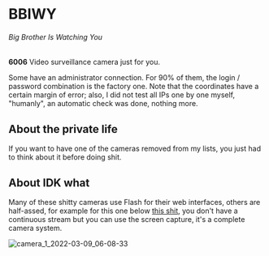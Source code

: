 # BBIWY
###### Big Brother Is Watching You

**6006** Video surveillance camera just for you.

Some have an administrator connection. For 90% of them, the login / password combination is the factory one. Note that the coordinates have a certain margin of error; also, I did not test all IPs one by one myself, "humanly", an automatic check was done, nothing more.

## About the private life
If you want to have one of the cameras removed from my lists, you just had to think about it before doing shit.

## About IDK what

Many of these shitty cameras use Flash for their web interfaces, others are half-assed, for example for this one below [this shit](http://114.30.139.19:60001/), you don't have a continuous stream but you can use the screen capture, it's a complete camera system. 

![camera_1_2022-03-09_06-08-33](https://user-images.githubusercontent.com/36574651/157325541-4f34bed7-4f00-4560-b01a-1692a73c2295.jpg)
